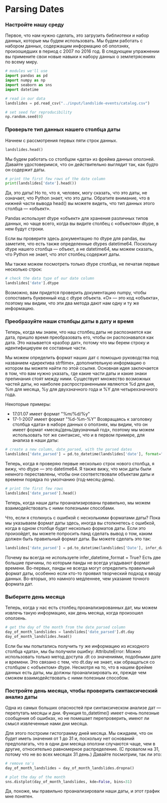 # Parsing Dates

### Настройте нашу среду
Первое, что нам нужно сделать, это загрузить библиотеки и набор данных, которые мы будем использовать. Мы будем 
работать с набором данных, содержащим информацию об оползнях, произошедших в период с 2007 по 2016 год. В следующем 
упражнении вы примените свои новые навыки к набору данных о землетрясениях по всему миру.  

```python
# modules we'll use
import pandas as pd
import numpy as np
import seaborn as sns
import datetime

# read in our data
landslides = pd.read_csv("../input/landslide-events/catalog.csv")

# set seed for reproducibility
np.random.seed(0)
```

### Проверьте тип данных нашего столбца даты
Начнем с рассмотрения первых пяти строк данных.

```python
landslides.head()
```
Мы будем работать со столбцом «дата» из фрейма данных оползней. Давайте удостоверимся, что он действительно выглядит 
так, как будто он содержит даты. 

```python
# print the first few rows of the date column
print(landslides['date'].head())
```
Да, это даты! Но то, что я, человек, могу сказать, что это даты, не означает, что Python знает, что это даты. 
Обратите внимание, что в нижней части вывода head() вы можете видеть, что тип данных этого столбца — «объект».  

Pandas использует dtype «объект» для хранения различных типов данных, но чаще всего, когда вы видите столбец с 
«объектом» dtype, в нем будут строки. 

Если вы проверите здесь документацию по dtype для pandas, вы заметите, что есть также определенные dtypes datetime64.
Поскольку dtype нашего столбца — объект, а не datetime64, мы можем сказать, что Python не знает, что этот столбец 
содержит даты.  

Мы также можем посмотреть только dtype столбца, не печатая первые несколько строк: 

```python
# check the data type of our date column
landslides['date'].dtype
```
Возможно, вам придется проверить документацию numpy, чтобы сопоставить буквенный код с dtype объекта. «О» — это код 
«объекта», поэтому мы видим, что эти два метода дают нам одну и ту же информацию.  

### Преобразуйте наши столбцы даты в дату и время
Теперь, когда мы знаем, что наш столбец даты не распознается как дата, пришло время преобразовать его, чтобы он 
распознавался как дата. Это называется «разбор дат», потому что мы берем строку и идентифицируем ее составные части. 

Мы можем определить формат наших дат с помощью руководства под названием «директива strftime», дополнительную 
информацию о котором вы можете найти по этой ссылке. Основная идея заключается в том, что вам нужно указать, где 
какие части даты и какие знаки препинания стоят между ними. Существует множество возможных частей даты, но наиболее 
распространенными являются %d для дня, %m для месяца, %y для двухзначного года и %Y для четырехзначного года.

Некоторые примеры:

- 17.01.07 имеет формат "%m/%d/%y"
- 17-1-2007 имеет формат "%d-%m-%Y"
Возвращаясь к заголовку столбца «дата» в наборе данных о оползнях, мы видим, что он имеет формат 
«месяц/день/двузначный год», поэтому мы можем использовать тот же синтаксис, что и в первом примере, для анализа в 
наши даты:  

```python
# create a new column, date_parsed, with the parsed dates
landslides['date_parsed'] = pd.to_datetime(landslides['date'], format="%m/%d/%y")
```
Теперь, когда я проверяю первые несколько строк нового столбца, я вижу, что dtype — это datetime64. Я также вижу, 
что мои даты были немного переставлены, чтобы они соответствовали объектам даты и времени порядка по умолчанию 
(год-месяц-день).  

```python
# print the first few rows
landslides['date_parsed'].head()
```
Теперь, когда наши даты проанализированы правильно, мы можем взаимодействовать с ними полезными способами.

Что, если я столкнусь с ошибкой с несколькими форматами даты? Пока мы указываем формат даты здесь, иногда вы 
столкнетесь с ошибкой, когда в одном столбце будет несколько форматов даты. Если это произойдет, вы можете попросить 
панд сделать вывод о том, каким должен быть правильный формат даты. Вы можете сделать это так:  

```python
landslides['date_parsed'] = pd.to_datetime(landslides['Date'], infer_datetime_format=True)
```

Почему вы всегда не используете infer_datetime_format = True? Есть две большие причины, по которым панды не всегда 
угадывают формат времени. Во-первых, панды не всегда могут определить правильный формат даты, особенно если кто-то 
проявил творческий подход к вводу данных. Во-вторых, это намного медленнее, чем указание точного формата дат.  

### Выберите день месяца
Теперь, когда у нас есть столбец проанализированных дат, мы можем извлечь такую информацию, как день месяца, когда 
произошел оползень. 
```python
# get the day of the month from the date_parsed column
day_of_month_landslides = landslides['date_parsed'].dt.day
day_of_month_landslides.head()
```
Если бы мы попытались получить ту же информацию из исходного столбца «дата», мы бы получили ошибку: AttributeError: 
Можно использовать только метод доступа .dt со значениями, подобными дате и времени. Это связано с тем, что dt.day 
не знает, как обращаться со столбцом с «объектом» dtype. Несмотря на то, что в нашем фрейме данных есть даты, мы 
должны проанализировать их, прежде чем сможем взаимодействовать с ними полезным способом.

### Постройте день месяца, чтобы проверить синтаксический анализ даты
Одна из самых больших опасностей при синтаксическом анализе дат — перепутать месяцы и дни. Функция to_datetime() 
имеет очень полезные сообщения об ошибках, но не помешает перепроверить, имеют ли смысл извлеченные нами дни месяца. 

Для этого построим гистограмму дней месяца. Мы ожидаем, что он будет иметь значения от 1 до 31 и, поскольку нет 
оснований предполагать, что в одни дни месяца оползни случаются чаще, чем в другие, относительно равномерное 
распределение. (С провалом на 31, потому что не во всех месяцах 31 день.) Давайте посмотрим, так ли это:  
```python
# remove na's
day_of_month_landslides = day_of_month_landslides.dropna()

# plot the day of the month
sns.distplot(day_of_month_landslides, kde=False, bins=31)
```

Да, похоже, мы правильно проанализировали наши даты, и этот график мне понятен.
